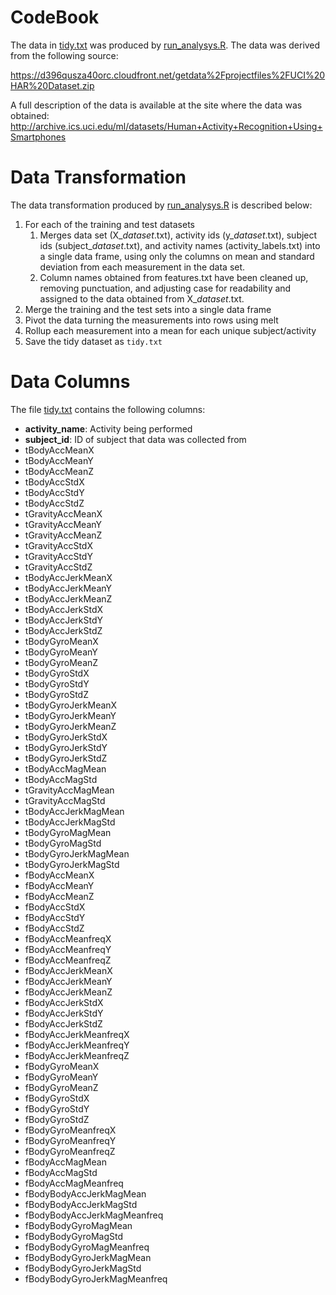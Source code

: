 # CodeBook

The data in [tidy.txt](https://github.com/efexel/Getting-and-Cleaning-Data-Course-Project/blob/master/tidy.txt) was produced by [run_analysys.R](https://github.com/efexel/Getting-and-Cleaning-Data-Course-Project/blob/master/run_analysis.R).  The data was derived from the following source:

https://d396qusza40orc.cloudfront.net/getdata%2Fprojectfiles%2FUCI%20HAR%20Dataset.zip

A full description of the data is available at the site where the
data was obtained:  http://archive.ics.uci.edu/ml/datasets/Human+Activity+Recognition+Using+Smartphones

# Data Transformation

The data transformation produced by [run_analysys.R](https://github.com/efexel/Getting-and-Cleaning-Data-Course-Project/blob/master/run_analysis.R) is described below:

1. For each of the training and test datasets
    1. Merges data set (X_*dataset*.txt), activity ids (y_*dataset*.txt), subject ids (subject_*dataset*.txt), and activity names (activity_labels.txt) into a single data frame, using only the columns on mean and standard deviation from each measurement in the data set.
    1. Column names obtained from features.txt have been cleaned up, removing punctuation, and adjusting case for readability and assigned to the data
    obtained from X_*dataset*.txt.
1. Merge the training and the test sets into a single data frame
1. Pivot the data turning the measurements into rows using melt
1. Rollup each measurement into a mean for each unique subject/activity
1. Save the tidy dataset as `tidy.txt`


# Data Columns

The file [tidy.txt](https://github.com/efexel/Getting-and-Cleaning-Data-Course-Project/blob/master/tidy.txt) contains the following columns:

* **activity_name**:  Activity being performed
* **subject_id**: ID of subject that data was collected from
* tBodyAccMeanX
* tBodyAccMeanY
* tBodyAccMeanZ
* tBodyAccStdX
* tBodyAccStdY
* tBodyAccStdZ
* tGravityAccMeanX
* tGravityAccMeanY
* tGravityAccMeanZ
* tGravityAccStdX
* tGravityAccStdY
* tGravityAccStdZ
* tBodyAccJerkMeanX
* tBodyAccJerkMeanY
* tBodyAccJerkMeanZ
* tBodyAccJerkStdX
* tBodyAccJerkStdY
* tBodyAccJerkStdZ
* tBodyGyroMeanX
* tBodyGyroMeanY
* tBodyGyroMeanZ
* tBodyGyroStdX
* tBodyGyroStdY
* tBodyGyroStdZ
* tBodyGyroJerkMeanX
* tBodyGyroJerkMeanY
* tBodyGyroJerkMeanZ
* tBodyGyroJerkStdX
* tBodyGyroJerkStdY
* tBodyGyroJerkStdZ
* tBodyAccMagMean
* tBodyAccMagStd
* tGravityAccMagMean
* tGravityAccMagStd
* tBodyAccJerkMagMean
* tBodyAccJerkMagStd
* tBodyGyroMagMean
* tBodyGyroMagStd
* tBodyGyroJerkMagMean
* tBodyGyroJerkMagStd
* fBodyAccMeanX
* fBodyAccMeanY
* fBodyAccMeanZ
* fBodyAccStdX
* fBodyAccStdY
* fBodyAccStdZ
* fBodyAccMeanfreqX
* fBodyAccMeanfreqY
* fBodyAccMeanfreqZ
* fBodyAccJerkMeanX
* fBodyAccJerkMeanY
* fBodyAccJerkMeanZ
* fBodyAccJerkStdX
* fBodyAccJerkStdY
* fBodyAccJerkStdZ
* fBodyAccJerkMeanfreqX
* fBodyAccJerkMeanfreqY
* fBodyAccJerkMeanfreqZ
* fBodyGyroMeanX
* fBodyGyroMeanY
* fBodyGyroMeanZ
* fBodyGyroStdX
* fBodyGyroStdY
* fBodyGyroStdZ
* fBodyGyroMeanfreqX
* fBodyGyroMeanfreqY
* fBodyGyroMeanfreqZ
* fBodyAccMagMean
* fBodyAccMagStd
* fBodyAccMagMeanfreq
* fBodyBodyAccJerkMagMean
* fBodyBodyAccJerkMagStd
* fBodyBodyAccJerkMagMeanfreq
* fBodyBodyGyroMagMean
* fBodyBodyGyroMagStd
* fBodyBodyGyroMagMeanfreq
* fBodyBodyGyroJerkMagMean
* fBodyBodyGyroJerkMagStd
* fBodyBodyGyroJerkMagMeanfreq

